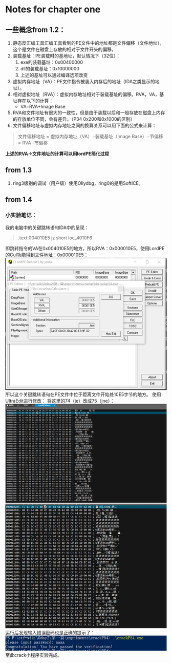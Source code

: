 # Notes for chapter one 
## 一些概念from 1.2：
1. 静态反汇编工具汇编工具看到的PE文件中的地址都是文件偏移（文件地址），这个是文件在磁盘上存放的相对于文件开头的偏移。
2. 装载基址：PE装载时的基地址，默认情况下（32位）：
    1. exe的装载基址：0x00400000
    2. dll的装载基址：0x10000000  
    3. 上述的基址可以通过编译选项改变
3. 虚拟内存地址（VA）：PE文件指令被装入内存后的地址（IDA之类显示的地址）。
4. 相对虚拟地址（RVA）：虚拟内存地址相对于装载基址的偏移。RVA，VA，基址存在以下的计算：
    * VA=RVA+Image Base
5. RVA和文件地址有很大的一致性，但是由于装载以后和一般存放在磁盘上内存的存放单位不同，会有差异。（P34 0x200和0x1000的区别）
6. 文件偏移地址与虚拟内存地址之间的换算关系可以用下面的公式来计算：
>文件偏移地址 = 虚拟内存地址（VA）−装载基址（Image Base）−节偏移
= RVA -节偏移

**上述的RVA->文件地址的计算可以用lordPE简化过程**

## from 1.3
1. ring3级别的调试（用户级）使用Ollydbg，ring0的是用SoftICE。

## from 1.4
### 小实验笔记：
我的电脑中的关键跳转语句IDA中的呈现：  
> .text:004010E5                 jz      short loc_4010F6  

即跳转指令的VA在0x004010E5的地方，所以RVA：0x000010E5，使用LordPE的Cul功能得到文件地址：0x000010E5：  
![lordPE截图](./crackme.JPG)
所以这个关键跳转语句在PE文件中位于距离文件开始处10E5字节的地方。
使用UltraEdit进行修改：
将这里的74（je）改成75（jne）：
![ultra截图](./ultra1.JPG)
![ultra截图](./ultra2.JPG)
运行后发现输入错误密码也是正确的提示了：
![crack成功](./success.JPG)
至此crack小程序实验完成。